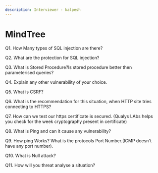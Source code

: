 ```yaml
---
description: Interviewer - kalpesh
---
```


# MindTree

Q1. How Many types of SQL injection are there?

Q2. What are the protection for SQL injection?

Q3. What is Stored Procedure?Is stored procedure better then parameterised queries?

Q4. Explain any other vulnerability of your choice.

Q5. What is CSRF?

Q6. What is the recommendation for this situation, when HTTP site tries connecting to HTTPS?

Q7. How can we test our https certificate is secured. (Qualys LAbs helps you check for the week cryptography present in certificate)

Q8. What is Ping and can it cause any vulnerability?

Q9. How ping Works? What is the protocols Port Number.(ICMP doesn't have any port number).

Q10. What is Null attack?

Q11. How will you threat analyse a situation?

